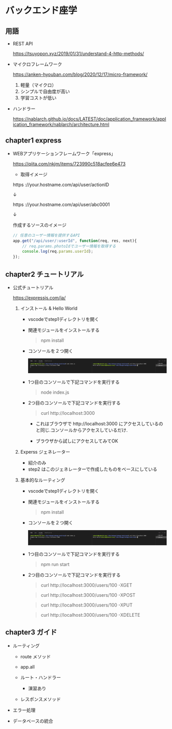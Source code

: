 # バックエンド座学

## 用語

* REST API

    https://tsuyopon.xyz/2019/01/31/understand-4-http-methods/

* マイクロフレームワーク

    https://anken-hyouban.com/blog/2020/12/17/micro-framework/  

    1. 軽量（マイクロ）
    2. シンプルで自由度が高い
    3. 学習コストが低い

* ハンドラー

    https://nablarch.github.io/docs/LATEST/doc/application_framework/application_framework/nablarch/architecture.html

## chapter1 express

* WEBアプリケーションフレームワーク「express」

    https://qiita.com/nkjm/items/723990c518acfee6e473


    * 取得イメージ

    https ://your.hostname.com/api/user/actionID  

    ↓  
    
    https ://your.hostname.com/api/user/abc0001  

    ↓  

    作成するソースのイメージ  
    ```javascript
    // 任意のユーザー情報を提供するAPI
    app.get("/api/user/:userId", function(req, res, next){
        // req.params.photoIdでユーザー情報を取得する
        console.log(req.params.userId);
    });
    ```

## chapter2 チュートリアル

* 公式チュートリアル

    https://expressjs.com/ja/


    1. インストール & Hello World


        * vscodeでstep1ディレクトリを開く

        * 関連モジュールをインストールする

            > npm install

        * コンソールを２つ開く

            ![](readme/img/2021-12-03-02-27-08.png)

        * 1つ目のコンソールで下記コマンドを実行する

            > node index.js

        * 2つ目のコンソールで下記コマンドを実行する

            > curl http://localhost:3000

            * これはブラウザで http://localhost:3000 にアクセスしているのと同じ.コンソールからアクセスしているだけ.

            * ブラウザから試しにアクセスしてみてOK

    2. Experss ジェネレーター
        * 紹介のみ
        * step2 はこのジェネレーターで作成したものをベースにしている
    
    3. 基本的なルーティング

        * vscodeでstep1ディレクトリを開く

        * 関連モジュールをインストールする

            > npm install

        * コンソールを２つ開く

            ![](readme/img/2021-12-03-02-27-08.png)

        * 1つ目のコンソールで下記コマンドを実行する

            > npm run start

        * 2つ目のコンソールで下記コマンドを実行する

            > curl http://localhost:3000/users/100 -XGET

            > curl http://localhost:3000/users/100 -XPOST

            > curl http://localhost:3000/users/100 -XPUT

            > curl http://localhost:3000/users/100 -XDELETE
        
## chapter3 ガイド

* ルーティング

    * route メソッド

    * app.all

    * ルート・ハンドラー

        * 演習あり

    * レスポンスメソッド

* エラー処理

* データベースの統合